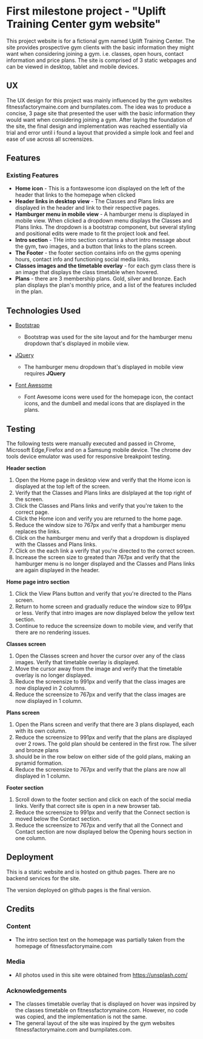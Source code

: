 # First milestone project - "Uplift Training Center gym website"

This project website is for a fictional gym named Uplift Training Center.  The site provides prospective gym clients with the basic information they might want
when considering joining a gym. i.e. classes, open hours, contact information and price plans.  The site is comprised of 3 static webpages and can be viewed in desktop, tablet and
mobile devices.   

 
## UX
 
The UX design for this project was mainly influenced by the gym websites fitnessfactorymaine.com and burnpilates.com.  The idea was to produce a concise, 3 page site that presented the user with the basic information they would want when considering joining a gym. After laying the foundation of the site, the final design and implementation was reached essentially via trial and error until i found a layout that provided a simple look and feel and ease of use across all screensizes.


## Features

### Existing Features
- **Home icon** - This is a fontawesome icon displayed on the left of the header that links to the homepage when clicked
- **Header links in desktop view** - The Classes and Plans links  are displayed in the header and link to their respective pages.
- **Hamburger menu in mobile view** - A hamburger menu is displayed in mobile view.  When clicked a dropdown menu displays the Classes and Plans links. The dropdown is a bootstrap component, but several styling and positional edits were made to fit the project look and feel.
- **Intro section** - THe intro section contains a short intro message about the gym, two images,  and a button that links to the plans screen. 
- **The Footer** - the footer section contains info on the gyms opening hours, contact info and functioning social media links.
- **Classes images and the timetable overlay** - for each gym class there is an image that displays the class timetable when hovered.
- **Plans** - there are 3 membership plans.  Gold, silver and bronze. Each plan displays the plan's monthly price, and a list of the features included in the plan.

## Technologies Used

- [Bootstrap](https://getbootstrap.com/)
    - Bootstrap was used for the site layout and for the hamburger menu dropdown that's displayed in mobile view. 

- [JQuery](https://jquery.com)
    - The hamburger menu dropdown that's displayed in mobile view requires **JQuery**
    
- [Font Awesome](https://fontawesome.com/)
    - Font Awesome icons were used for the homepage icon,  the contact icons, and the dumbell and medal icons that are displayed in the plans.


## Testing

The following tests were manually executed and passed in Chrome, Microsoft Edge,Firefox and on a Samsung mobile device.  The chrome dev tools device emulator
was used for responsive breakpoint testing.

**Header section**
1. Open the Home page in desktop view and verify that the Home icon is displayed at the top left of the screen.
2. Verify that the Classes and Plans links are dislplayed at the top right of the screen.
3. Click the Classes and Plans links and verify that you're taken to the correct page.
4. Click the Home icon and verify you are returned to the home page.
5. Reduce the window size to 767px and verify that a hamburger menu replaces the links.
6. Click on the hamburger menu and verify that a dropdown is displayed with the Classes and Plans links.
7. Click on the each link a verify that you're directed to the correct screen.
8. Increase the screen size to greated than 767px and verify that the hamburger menu is no longer displayed and the Classes and Plans links are again displayed in the header.

**Home page intro section**
1. Click the View Plans button and verify that you're directed to the Plans screen.
2. Return to home screen and gradually reduce the window size to 991px or less. Verify that intro images are now displayed below the yellow text section.
3. Continue to reduce the screensize down to mobile view, and verify that there are no rendering issues.

**Classes screen**
1. Open the Classes screen and hover the cursor over any of the class images. Verify that timetable overlay is displayed.
2. Move the cursor away from the image and verify that the timetable overlay is no longer displayed.
3. Reduce the screensize to 991px and verify that the class images are now displayed in 2 columns.
4. Reduce the screensize to 767px and verify that the class images are now displayed in 1 column.

**Plans screen**
1. Open the Plans screen and verify that there are 3 plans displayed, each with its own column.
2. Reduce the screensize to 991px and verify that the plans are displayed over 2 rows. The gold plan should be centered in the first row. The silver and bronze plans
3. should be in the row below on either side of the gold plans, making an pyramid formation.
4. Reduce the screensize to 767px and verify that the plans are now all displayed in 1 column.

**Footer section**
1. Scroll down to the footer section and click on each of the social media links. Verify that correct site is open in a new browser tab.
2. Reduce the screensize to 991px and verify that the Connect section is moved below the Contact section.
3. Reduce the screensize to 767px and verify that all the Connect and Contact section are now displayed below the Opening hours section in one column.

## Deployment

This is a static website and is hosted on github pages. There are no backend services for the site.

The version deployed on github pages is the final version.



## Credits

### Content
- The intro section text on the homepage was partially taken from the homepage of fitnessfactorymaine.com

### Media
- All photos used in this site were obtained from https://unsplash.com/

### Acknowledgements

- The classes timetable overlay that is displayed on hover was inpsired by the classes timetable on fitnessfactorymaine.com. However, no code was copied, and the implementation is not the same.
- The general layout of the site was inspired by the gym websites fitnessfactorymaine.com and burnpilates.com.